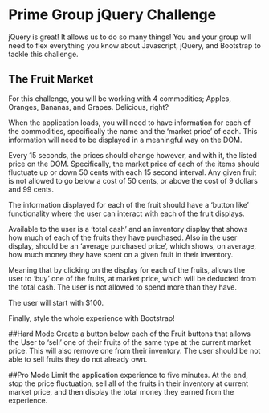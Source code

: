 # Prime Group jQuery Challenge
jQuery is great! It allows us to do so many things! You and your group will need to flex everything you know about 
Javascript, jQuery, and Bootstrap to tackle this challenge. 



## The Fruit Market
For this challenge, you will be working with 4 commodities; 
Apples, Oranges, Bananas, and Grapes. Delicious, right?



When the application loads, you will need to have information for each of the commodities, specifically the name 
and the ‘market price’ of each. This information will need to be displayed in a meaningful way on the DOM.



Every 15 seconds, the prices should change however, and with it, the listed price on the DOM. Specifically, 
the market price of each of the items should fluctuate up or down 50 cents with each 15 second interval. 
Any given fruit is not allowed to go below a cost of 50 cents, or above the cost of 9 dollars and 99 cents. 


The information displayed for each of the fruit should have a ‘button like’ functionality where the user can 
interact with each of the fruit displays.


Available to the user is a ‘total cash’ and an inventory display that shows how much of each of the fruits they 
have purchased. Also in the user display, should be an ‘average purchased price’, which shows, on average, how 
much money they have spent on a given fruit in their inventory.


Meaning that by clicking on the display for each of the fruits, allows the user to ‘buy’ one of the fruits, at 
market price, which will be deducted from the total cash. The user is not allowed to spend more than they have.


The user will start with $100.


Finally, style the whole experience with Bootstrap!


##Hard Mode
Create a button below each of the Fruit buttons that allows the User to ‘sell’ one of their fruits of the same 
type at the current market price. This will also remove one from their inventory. The user should be not able to 
sell fruits they do not already own.

##Pro Mode
Limit the application experience to five minutes. At the end, stop the price fluctuation, sell all of the fruits 
in their inventory at current market price, and then display the total money they earned from the experience. 
